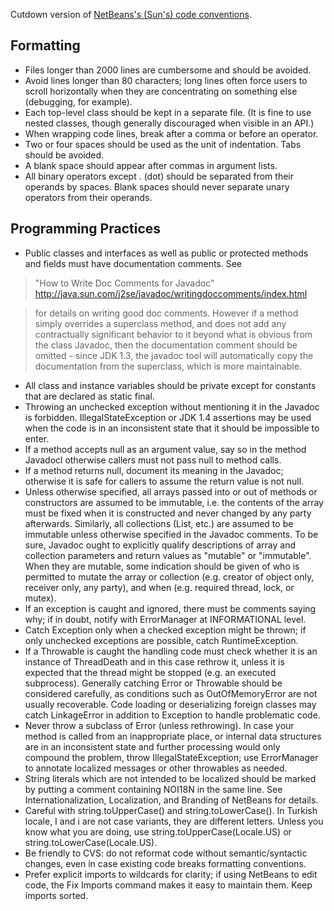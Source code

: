 Cutdown version of [NetBeans's (Sun's) code conventions](http://www.netbeans.org/community/guidelines/code-conventions.html).

## Formatting ##

  * Files longer than 2000 lines are cumbersome and should be avoided.
  * Avoid lines longer than 80 characters; long lines often force users to scroll horizontally when they are concentrating on something else (debugging, for example).
  * Each top-level class should be kept in a separate file. (It is fine to use nested classes, though generally discouraged when visible in an API.)
  * When wrapping code lines, break after a comma or before an operator.
  * Two or four spaces should be used as the unit of indentation. Tabs should be avoided.
  * A blank space should appear after commas in argument lists.
  * All binary operators except . (dot) should be separated from their operands by spaces. Blank spaces should never separate unary operators from their operands.

## Programming Practices ##

  * Public classes and interfaces as well as public or protected methods and fields must have documentation comments. See

> "How to Write Doc Comments for Javadoc"
> http://java.sun.com/j2se/javadoc/writingdoccomments/index.html

> for details on writing good doc comments. However if a method simply overrides a superclass method, and does not add any contractually significant behavior to it beyond what is obvious from the class Javadoc, then the documentation comment should be omitted - since JDK 1.3, the javadoc tool will automatically copy the documentation from the superclass, which is more maintainable.
  * All class and instance variables should be private except for constants that are declared as static final.
  * Throwing an unchecked exception without mentioning it in the Javadoc is forbidden. IllegalStateException or JDK 1.4 assertions may be used when the code is in an inconsistent state that it should be impossible to enter.
  * If a method accepts null as an argument value, say so in the method Javadocl otherwise callers must not pass null to method calls.
  * If a method returns null, document its meaning in the Javadoc; otherwise it is safe for callers to assume the return value is not null.
  * Unless otherwise specified, all arrays passed into or out of methods or constructors are assumed to be immutable, i.e. the contents of the array must be fixed when it is constructed and never changed by any party afterwards. Similarly, all collections (List, etc.) are assumed to be immutable unless otherwise specified in the Javadoc comments. To be sure, Javadoc ought to explicitly qualify descriptions of array and collection parameters and return values as "mutable" or "immutable". When they are mutable, some indication should be given of who is permitted to mutate the array or collection (e.g. creator of object only, receiver only, any party), and when (e.g. required thread, lock, or mutex).
  * If an exception is caught and ignored, there must be comments saying why; if in doubt, notify with ErrorManager at INFORMATIONAL  level.
  * Catch Exception only when a checked exception might be thrown; if only unchecked exceptions are possible, catch RuntimeException.
  * If a Throwable is caught the handling code must check whether it is an instance of ThreadDeath and in this case rethrow it, unless it is expected that the thread might be stopped (e.g. an executed subprocess). Generally catching Error or Throwable should be considered carefully, as conditions such as OutOfMemoryError are not usually recoverable. Code loading or deserializing foreign classes may catch LinkageError in addition to Exception to handle problematic code.
  * Never throw a subclass of Error (unless rethrowing). In case your method is called from an inappropriate place, or internal data structures are in an inconsistent state and further processing would only compound the problem, throw IllegalStateException; use ErrorManager to annotate localized messages or other throwables as needed.
  * String literals which are not intended to be localized should be marked by putting a comment containing NOI18N in the same line. See Internationalization, Localization, and Branding of NetBeans for details.
  * Careful with string.toUpperCase() and string.toLowerCase(). In Turkish locale, I and i are not case variants, they are different letters. Unless you know what you are doing, use string.toUpperCase(Locale.US) or string.toLowerCase(Locale.US).
  * Be friendly to CVS: do not reformat code without semantic/syntactic changes, even in case existing code breaks formatting conventions.
  * Prefer explicit imports to wildcards for clarity; if using NetBeans to edit code, the Fix Imports command makes it easy to maintain them. Keep imports sorted.
